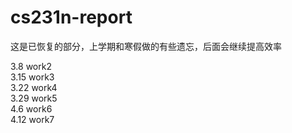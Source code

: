 # cs231n-report
这是已恢复的部分，上学期和寒假做的有些遗忘，后面会继续提高效率

3.8 work2   
3.15 work3   
3.22 work4  
3.29 work5  
4.6  work6  
4.12 work7  

